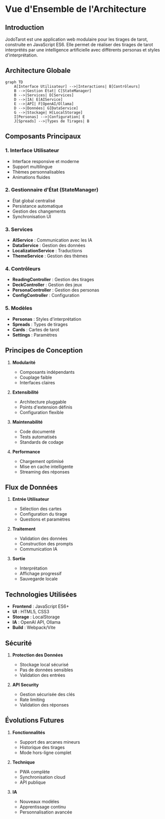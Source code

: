 # Vue d'Ensemble de l'Architecture

## Introduction

JodoTarot est une application web modulaire pour les tirages de tarot, construite en JavaScript ES6. Elle permet de réaliser des tirages de tarot interprétés par une intelligence artificielle avec différents personas et styles d'interprétation.

## Architecture Globale

```mermaid
graph TD
    A[Interface Utilisateur] -->|Interactions| B[Contrôleurs]
    B -->|Gestion État| C[StateManager]
    B -->|Services| D[Services]
    D -->|IA| E[AIService]
    E -->|API| F[OpenAI/Ollama]
    D -->|Données| G[DataService]
    G -->|Stockage| H[LocalStorage]
    I[Personas] -->|Configuration| E
    J[Spreads] -->|Types de Tirages| B
```

## Composants Principaux

### 1. Interface Utilisateur
- Interface responsive et moderne
- Support multilingue
- Thèmes personnalisables
- Animations fluides

### 2. Gestionnaire d'État (StateManager)
- État global centralisé
- Persistance automatique
- Gestion des changements
- Synchronisation UI

### 3. Services
- **AIService** : Communication avec les IA
- **DataService** : Gestion des données
- **LocalizationService** : Traductions
- **ThemeService** : Gestion des thèmes

### 4. Contrôleurs
- **ReadingController** : Gestion des tirages
- **DeckController** : Gestion des jeux
- **PersonaController** : Gestion des personas
- **ConfigController** : Configuration

### 5. Modèles
- **Personas** : Styles d'interprétation
- **Spreads** : Types de tirages
- **Cards** : Cartes de tarot
- **Settings** : Paramètres

## Principes de Conception

1. **Modularité**
   - Composants indépendants
   - Couplage faible
   - Interfaces claires

2. **Extensibilité**
   - Architecture pluggable
   - Points d'extension définis
   - Configuration flexible

3. **Maintenabilité**
   - Code documenté
   - Tests automatisés
   - Standards de codage

4. **Performance**
   - Chargement optimisé
   - Mise en cache intelligente
   - Streaming des réponses

## Flux de Données

1. **Entrée Utilisateur**
   - Sélection des cartes
   - Configuration du tirage
   - Questions et paramètres

2. **Traitement**
   - Validation des données
   - Construction des prompts
   - Communication IA

3. **Sortie**
   - Interprétation
   - Affichage progressif
   - Sauvegarde locale

## Technologies Utilisées

- **Frontend** : JavaScript ES6+
- **UI** : HTML5, CSS3
- **Storage** : LocalStorage
- **IA** : OpenAI API, Ollama
- **Build** : Webpack/Vite

## Sécurité

1. **Protection des Données**
   - Stockage local sécurisé
   - Pas de données sensibles
   - Validation des entrées

2. **API Security**
   - Gestion sécurisée des clés
   - Rate limiting
   - Validation des réponses

## Évolutions Futures

1. **Fonctionnalités**
   - Support des arcanes mineurs
   - Historique des tirages
   - Mode hors-ligne complet

2. **Technique**
   - PWA complète
   - Synchronisation cloud
   - API publique

3. **IA**
   - Nouveaux modèles
   - Apprentissage continu
   - Personnalisation avancée 
